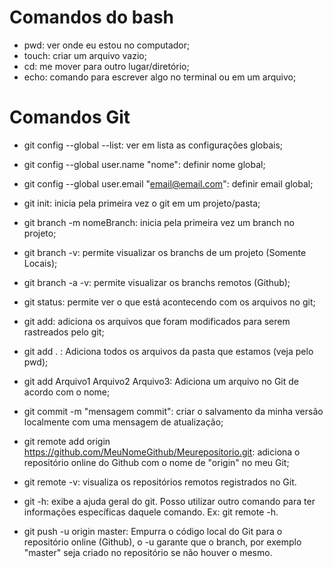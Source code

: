 # Comandos do bash

- pwd: ver onde eu estou no computador;
- touch: criar um arquivo vazio;
- cd: me mover para outro lugar/diretório;
- echo: comando para escrever algo no terminal ou em um arquivo;

# Comandos Git

- git config --global --list: ver em lista as configurações globais;
- git config --global user.name "nome": definir nome global;
- git config --global user.email "email@email.com": definir email global;

- git init: inicia pela primeira vez o git em um projeto/pasta;
- git branch -m nomeBranch: inicia pela primeira vez um branch no projeto;
- git branch -v: permite visualizar os branchs de um projeto (Somente Locais);
- git branch -a -v: permite visualizar os branchs remotos (Github);
- git status: permite ver o que está acontecendo com os arquivos no git;

- git add: adiciona os arquivos que foram modificados para serem rastreados pelo git;
- git add . : Adiciona todos os arquivos da pasta que estamos (veja pelo pwd);
- git add Arquivo1 Arquivo2 Arquivo3: Adiciona um arquivo no Git de acordo com o nome;

- git commit -m "mensagem commit": criar o salvamento da minha versão localmente com uma mensagem de atualização;

- git remote add origin https://github.com/MeuNomeGithub/Meurepositorio.git: 
adiciona o repositório online do Github com o nome de "origin" no meu Git;
- git remote -v: visualiza os repositórios remotos registrados no Git.

- git -h: exibe a ajuda geral do git. Posso utilizar outro comando para ter informações específicas daquele comando. Ex: git remote -h.

- git push -u origin master: Empurra o código local do Git para o repositório online (Github), o -u garante que o branch, por exemplo "master" seja criado no repositório
se não houver o mesmo.